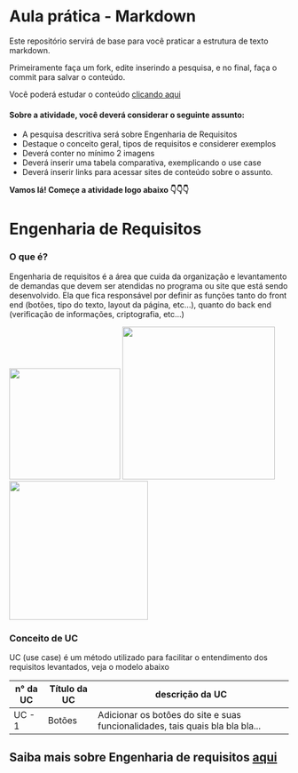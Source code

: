 # Aula prática - Markdown

Este repositório servirá de base para você praticar a estrutura de texto markdown. 

Primeiramente faça um fork, edite inserindo a pesquisa, e no final, faça o commit para salvar o conteúdo.

Você poderá estudar o conteúdo [clicando aqui](https://docs.pipz.com/central-de-ajuda/learning-center/guia-basico-de-markdown#open)

#### Sobre a atividade, você deverá considerar o seguinte assunto:

- A pesquisa descritiva será sobre Engenharia de Requisitos
- Destaque o conceito geral, tipos de requisitos e considerer exemplos
- Deverá conter no mínimo 2 imagens
- Deverá inserir uma tabela comparativa, exemplicando o use case
- Deverá inserir links para acessar sites de conteúdo sobre o assunto.


**Vamos lá! Começe a atividade logo abaixo 👇👇👇**


# Engenharia de Requisitos

### O que é?

  Engenharia de requisitos é a área que cuida da organização e levantamento de demandas que devem ser atendidas no programa ou site que está sendo desenvolvido. Ela que fica responsável por definir as funções tanto do front end (botões, tipo do texto, layout da página, etc...), quanto do back end (verificação de informações, criptografia, etc...)

<img src="https://github.com/JoaoPapaya/aulaMarkdown-Jo-o-Mam-o/assets/164504291/2135d94c-ce2a-4fb9-bc10-2852b1a6d510" width="200px">  <img src="https://cdn.pixabay.com/photo/2023/06/01/17/25/hacker-8033977_1280.jpg" width="275px">  <img src="https://pm1.aminoapps.com/6576/5f1d64b1a1c2422513175d2718a764706c51703b_00.jpg" width="250px">

### Conceito de UC

  UC (use case) é um método utilizado para facilitar o entendimento dos requisitos levantados, veja o modelo abaixo

n° da UC | Título da UC | descrição da UC
-------- | ------------ | ------------------
UC - 1   | Botões       | Adicionar os botôes do site e suas funcionalidades, tais quais bla bla bla... 

## Saiba mais sobre Engenharia de requisitos [aqui](https://www.monitoratec.com.br/blog/servico-de-engenharia-de-requisitos/)
